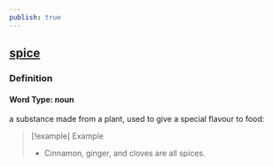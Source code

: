 ```yaml
---
publish: true
---
```


## [spice](https://dictionary.cambridge.org/dictionary/english/spice)

### Definition
#### Word Type: noun
a substance made from a plant, used to give a special flavour to food:

>[!example] Example
> - Cinnamon, ginger, and cloves are all spices.
